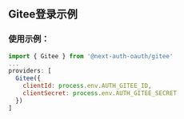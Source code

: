 ## Gitee登录示例

### 使用示例：

```javascript
import { Gitee } from '@next-auth-oauth/gitee'
...
providers: [
  Gitee({
    clientId: process.env.AUTH_GITEE_ID,
    clientSecret: process.env.AUTH_GITEE_SECRET
  })
]
```
